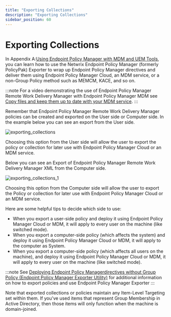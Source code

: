 ```yaml
---
title: "Exporting Collections"
description: "Exporting Collections"
sidebar_position: 60
---
```


# Exporting Collections

In Appendix A:[Using Endpoint Policy Manager with MDM and UEM Tools](/docs/endpointpolicymanager/gettingstarted/mdmmanual/uemtools/uemtools.md), you can
learn how to use the Netwrix Endpoint Policy Manager (formerly PolicyPak) Exporter to wrap up
Endpoint Policy Manager directives and deliver them using Endpoint Policy Manager Cloud, an MDM
service, or a non-Group Policy method such as MEMCM, KACE, and so on.

:::note
For a video demonstrating the use of Endpoint Policy Manager Remote Work Delivery Manager
with Endpoint Policy Manager MDM see
[Copy files and keep them up to date with your MDM service](/docs/endpointpolicymanager/components/remoteworkdeliverymanager/videos/methods/mdm.md).
:::


Remember that Endpoint Policy Manager Remote Work Delivery Manager policies can be created and
exported on the User side or Computer side. In the example below you can see an export from the User
side.

![exporting_collections](/images/endpointpolicymanager/remoteworkdelivery/exporting_collections.webp)

Choosing this option from the User side will allow the user to export the policy or collection for
later use with Endpoint Policy Manager Cloud or an MDM service.

Below you can see an Export of Endpoint Policy Manager Remote Work Delivery Manager XML from the
Computer side.

![exporting_collections_1](/images/endpointpolicymanager/remoteworkdelivery/exporting_collections_1.webp)

Choosing this option from the Computer side will allow the user to export the Policy or collection
for later use with Endpoint Policy Manager Cloud or an MDM service.

Here are some helpful tips to decide which side to use:

- When you export a user-side policy and deploy it using Endpoint Policy Manager Cloud or MDM, it
  will apply to every user on the machine (like switched mode).
- When you export a computer-side policy (which affects the system) and deploy it using Endpoint
  Policy Manager Cloud or MDM, it will apply to the computer as System.
- When you export a computer-side policy (which affects all users on the machine), and deploy it
  using Endpoint Policy Manager Cloud or MDM, it will apply to every user on the machine (like
  switched mode).

:::note
See
[Deploying Endpoint Policy Managerdirectives without Group Policy (Endpoint Policy Manager Exporter Utility)](/docs/endpointpolicymanager/gettingstarted/mdm/videos/exportingtips/exporterutility.md)
for additional information on how to export policies and use Endpoint Policy Manager Exporter
:::


Note that exported collections or policies maintain any Item-Level Targeting set within them. If
you've used items that represent Group Membership in Active Directory, then those items will only
function when the machine is domain-joined.
